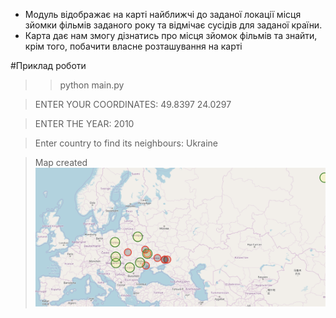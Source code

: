 - Модуль відображає на карті найближчі до заданої локації місця
зйомки фільмів заданого року та відмічає сусідів для заданої країни.
- Карта дає нам змогу дізнатись про місця зйомок фільмів та знайти, крім того, побачити власне розташування на карті
 
#Приклад роботи

>>python main.py
 
> ENTER YOUR COORDINATES: 49.8397 24.0297

> ENTER THE YEAR: 2010
 
> Enter country to find its neighbours: Ukraine

>  Map created
>![Alt text](result.png?raw=true)